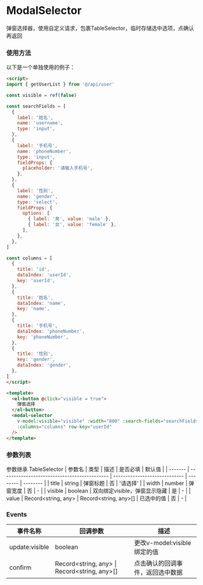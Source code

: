# ModalSelector
弹窗选择器，使用自定义请求，包裹TableSelector，临时存储选中选项，点确认再返回

<script setup>
  import demo1 from 'components/common/ModalSelector/demos/demo1.vue'
  import demo1Code from 'components/common/ModalSelector/demos/demo1.vue?raw'
</script>
<demo :comp="demo1" :code="demo1Code" />

### 使用方法
以下是一个单独使用的例子：
```html
<script>
import { getUserList } from '@/api/user'

const visible = ref(false)

const searchFields = [
  {
    label: '姓名',
    name: 'username',
    type: 'input',
  },
  {
    label: '手机号',
    name: 'phoneNumber',
    type: 'input',
    fieldProps: {
      placeholder: '请输入手机号',
    },
  },
  {
    label: '性别',
    name: 'gender',
    type: 'select',
    fieldProps: {
      options: [
        { label: '男', value: 'male' },
        { label: '女', value: 'female' },
      ],
    },
  },
]

const columns = [
  {
    title: 'id',
    dataIndex: 'userId',
    key: 'userId',
  },
  {
    title: '姓名',
    dataIndex: 'name',
    key: 'name',
  },
  {
    title: '手机号',
    dataIndex: 'phoneNumber',
    key: 'phoneNumber',
  },
  {
    title: '性别',
    key: 'gender',
    dataIndex: 'gender',
  },
]
</script>

<template>
  <el-button @click="visible = true">
    弹窗选择
  </el-button>
  <modal-selector
    v-model:visible="visible" :width="800" :search-fields="searchFields" :service="getUserList"
    :columns="columns" row-key="userId"
  />
</template>

```

### 参数列表
参数继承 TableSelector
| 参数名  | 类型                                         | 描述                          | 是否必填 | 默认值   |
| ------- | -------------------------------------------- | ----------------------------- | -------- | -------- |
| title   | string                                       | 弹窗标题                      | 否       | '请选择' |
| width   | number                                       | 弹窗宽度                      | 否       | -        |
| visible | boolean                                      | 双向绑定visible，弹窗显示隐藏 | 是       | -        |
| value   | Record<string, any> \| Record<string, any>[] | 已选中的值                    | 否       | -        |

### Events

| 事件名称       | 回调参数                                     | 描述                             |
| -------------- | -------------------------------------------- | -------------------------------- |
| update:visible | boolean                                      | 更改v-model:visible绑定的值      |
| confirm        | Record<string, any> \| Record<string, any>[] | 点击确认的回调事件，返回选中数据 |
